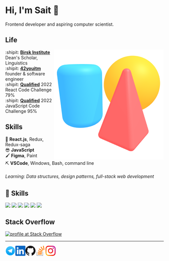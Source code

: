 # Hi, I'm Sait :wave:

Frontend developer and aspiring computer scientist.

## Life

<img align="right" src="img/scene.png">

:shipit: [**Birsk Institute**][ur] Dean's Scholar, Linguistics  
:shipit: [**42youitm**][mpldrv] founder & software engineer  
:shipit: [**Qualified**][qualified] 2022 React Code Challenge 79%  
:shipit: [**Qualified**][qualified] 2022 JavaScript Code Challenge 95%  

[ur]: https://rochester.edu
[mpldrv]: https://github.com/mapledrive
[sug]: https://gkdfghkdfjgk.org
[qualified]: https://qualified.io

## Skills

:snake: **React.js**, Redux, Redux-saga  
:sunglasses: **JavaScript**  
:paintbrush: **Figma**, Paint  
:pick: **VSCode**, Windows, Bash, command line

[inkscape]: https://inkscape.org
[spline]: https://spline.design

###### Learning: Data structures, design patterns, full-stack web development

## 💼 Skills

![](https://img.shields.io/badge/Code-React-informational?style=flat&logo=react&logoColor=white&color=4AB197)
![](https://img.shields.io/badge/Code-Redux-informational?style=flat&logo=Redux&logoColor=white&color=4AB197)
![](https://img.shields.io/badge/Code-Gatsby-informational?style=flat&logo=gatsby&logoColor=white&color=4AB197)
![](https://img.shields.io/badge/Code-JavaScript-informational?style=flat&logo=JavaScript&logoColor=white&color=4AB197)
![](https://img.shields.io/badge/Code-TypeScript-informational?style=flat&logo=TypeScript&logoColor=white&color=4AB197)
![](https://img.shields.io/badge/Code-MySQL-informational?style=flat&logo=MySQL&logoColor=white&color=4AB197)

## Stack Overflow

<a href="https://stackoverflow.com/users/7198964/kilogram"><img src="https://stackoverflow.com/users/flair/7198964.png" width="208" height="58" alt="profile at Stack Overflow" title="profile at Stack Overflow"></a>

[brettz9]: http://example.me

---

<a href="https://t.me/+79872451905" target="_blank" rel="noopener noreferrer">
    <img height="32" align="left" alt="Telegram" src="img/icons/telegram.png" />
</a>

<a href="https://www.linkedin.com/in/sait-sharifullin" target="_blank" rel="noopener noreferrer">
    <img height="32" align="left" alt="LinkedIn" src="img/icons/linkedin.png" />
</a>

<a href="https://github.com/mapledrive" target="_blank" rel="noopener noreferrer">
    <img height="32" align="left" alt="Github" src="img/icons/github.png" />
</a>

<a href="https://stackoverflow.com/users/7198964/kilogram" target="_blank" rel="noopener noreferrer">
    <img height="32" align="left" alt="Liberapay" src="img/icons/stackoverflow.png" />
</a>

<a href="https://www.instagram.com/fdgedfherherrdgfhf" target="_blank" rel="noopener noreferrer">
    <img height="32" align="left" alt="Instagram" src="img/icons/instagram.png" />
</a>
